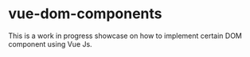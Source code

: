 # vue-dom-components
This is a work in progress showcase on how to implement certain DOM component using Vue Js.
